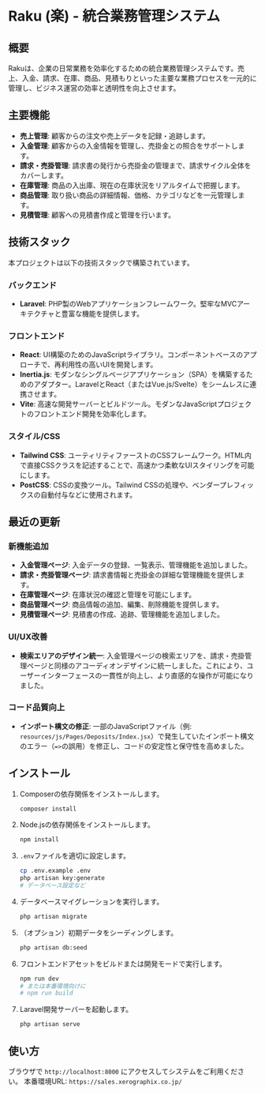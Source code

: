 # Raku (楽) - 統合業務管理システム

## 概要

Rakuは、企業の日常業務を効率化するための統合業務管理システムです。売上、入金、請求、在庫、商品、見積もりといった主要な業務プロセスを一元的に管理し、ビジネス運営の効率と透明性を向上させます。

## 主要機能

-   **売上管理**: 顧客からの注文や売上データを記録・追跡します。
-   **入金管理**: 顧客からの入金情報を管理し、売掛金との照合をサポートします。
-   **請求・売掛管理**: 請求書の発行から売掛金の管理まで、請求サイクル全体をカバーします。
-   **在庫管理**: 商品の入出庫、現在の在庫状況をリアルタイムで把握します。
-   **商品管理**: 取り扱い商品の詳細情報、価格、カテゴリなどを一元管理します。
-   **見積管理**: 顧客への見積書作成と管理を行います。

## 技術スタック

本プロジェクトは以下の技術スタックで構築されています。

### バックエンド

-   **Laravel**: PHP製のWebアプリケーションフレームワーク。堅牢なMVCアーキテクチャと豊富な機能を提供します。

### フロントエンド

-   **React**: UI構築のためのJavaScriptライブラリ。コンポーネントベースのアプローチで、再利用性の高いUIを開発します。
-   **Inertia.js**: モダンなシングルページアプリケーション（SPA）を構築するためのアダプター。LaravelとReact（またはVue.js/Svelte）をシームレスに連携させます。
-   **Vite**: 高速な開発サーバーとビルドツール。モダンなJavaScriptプロジェクトのフロントエンド開発を効率化します。

### スタイル/CSS

-   **Tailwind CSS**: ユーティリティファーストのCSSフレームワーク。HTML内で直接CSSクラスを記述することで、高速かつ柔軟なUIスタイリングを可能にします。
-   **PostCSS**: CSSの変換ツール。Tailwind CSSの処理や、ベンダープレフィックスの自動付与などに使用されます。

## 最近の更新

### 新機能追加

-   **入金管理ページ**: 入金データの登録、一覧表示、管理機能を追加しました。
-   **請求・売掛管理ページ**: 請求書情報と売掛金の詳細な管理機能を提供します。
-   **在庫管理ページ**: 在庫状況の確認と管理を可能にします。
-   **商品管理ページ**: 商品情報の追加、編集、削除機能を提供します。
-   **見積管理ページ**: 見積書の作成、追跡、管理機能を追加しました。

### UI/UX改善

-   **検索エリアのデザイン統一**: 入金管理ページの検索エリアを、請求・売掛管理ページと同様のアコーディオンデザインに統一しました。これにより、ユーザーインターフェースの一貫性が向上し、より直感的な操作が可能になりました。

### コード品質向上

-   **インポート構文の修正**: 一部のJavaScriptファイル（例: `resources/js/Pages/Deposits/Index.jsx`）で発生していたインポート構文のエラー（`=>`の誤用）を修正し、コードの安定性と保守性を高めました。

## インストール

1.  Composerの依存関係をインストールします。
    ```bash
    composer install
    ```
2.  Node.jsの依存関係をインストールします。
    ```bash
    npm install
    ```
3.  `.env`ファイルを適切に設定します。
    ```bash
    cp .env.example .env
    php artisan key:generate
    # データベース設定など
    ```
4.  データベースマイグレーションを実行します。
    ```bash
    php artisan migrate
    ```
5.  （オプション）初期データをシーディングします。
    ```bash
    php artisan db:seed
    ```
6.  フロントエンドアセットをビルドまたは開発モードで実行します。
    ```bash
    npm run dev
    # または本番環境向けに
    # npm run build
    ```
7.  Laravel開発サーバーを起動します。
    ```bash
    php artisan serve
    ```

## 使い方

ブラウザで `http://localhost:8000` にアクセスしてシステムをご利用ください。
本番環境URL: `https://sales.xerographix.co.jp/`

